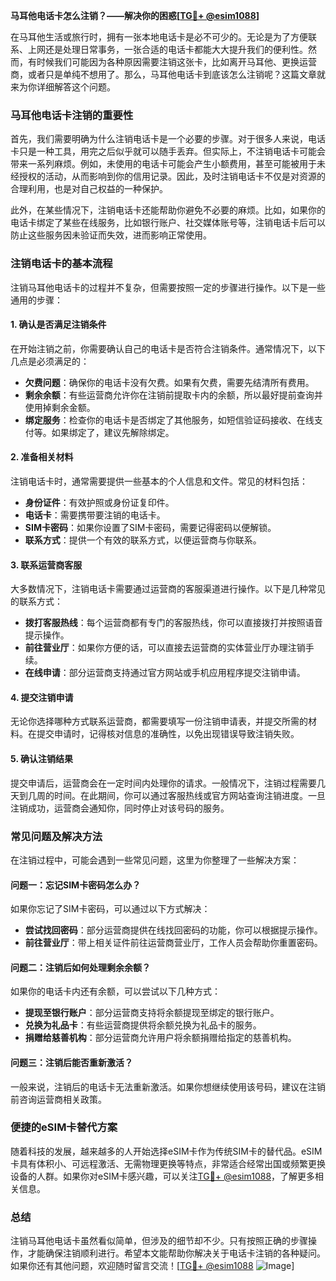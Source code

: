 **马耳他电话卡怎么注销？——解决你的困惑[[TG💪+ @esim1088](https://t.me/s/esim1088)]**

在马耳他生活或旅行时，拥有一张本地电话卡是必不可少的。无论是为了方便联系、上网还是处理日常事务，一张合适的电话卡都能大大提升我们的便利性。然而，有时候我们可能因为各种原因需要注销这张卡，比如离开马耳他、更换运营商，或者只是单纯不想用了。那么，马耳他电话卡到底该怎么注销呢？这篇文章就来为你详细解答这个问题。

### 马耳他电话卡注销的重要性

首先，我们需要明确为什么注销电话卡是一个必要的步骤。对于很多人来说，电话卡只是一种工具，用完之后似乎就可以随手丢弃。但实际上，不注销电话卡可能会带来一系列麻烦。例如，未使用的电话卡可能会产生小额费用，甚至可能被用于未经授权的活动，从而影响到你的信用记录。因此，及时注销电话卡不仅是对资源的合理利用，也是对自己权益的一种保护。

此外，在某些情况下，注销电话卡还能帮助你避免不必要的麻烦。比如，如果你的电话卡绑定了某些在线服务，比如银行账户、社交媒体账号等，注销电话卡后可以防止这些服务因未验证而失效，进而影响正常使用。

### 注销电话卡的基本流程

注销马耳他电话卡的过程并不复杂，但需要按照一定的步骤进行操作。以下是一些通用的步骤：

#### 1. 确认是否满足注销条件
在开始注销之前，你需要确认自己的电话卡是否符合注销条件。通常情况下，以下几点是必须满足的：
- **欠费问题**：确保你的电话卡没有欠费。如果有欠费，需要先结清所有费用。
- **剩余余额**：有些运营商允许你在注销前提取卡内的余额，所以最好提前查询并使用掉剩余金额。
- **绑定服务**：检查你的电话卡是否绑定了其他服务，如短信验证码接收、在线支付等。如果绑定了，建议先解除绑定。

#### 2. 准备相关材料
注销电话卡时，通常需要提供一些基本的个人信息和文件。常见的材料包括：
- **身份证件**：有效护照或身份证复印件。
- **电话卡**：需要携带要注销的电话卡。
- **SIM卡密码**：如果你设置了SIM卡密码，需要记得密码以便解锁。
- **联系方式**：提供一个有效的联系方式，以便运营商与你联系。

#### 3. 联系运营商客服
大多数情况下，注销电话卡需要通过运营商的客服渠道进行操作。以下是几种常见的联系方式：
- **拨打客服热线**：每个运营商都有专门的客服热线，你可以直接拨打并按照语音提示操作。
- **前往营业厅**：如果你方便的话，可以直接去运营商的实体营业厅办理注销手续。
- **在线申请**：部分运营商支持通过官方网站或手机应用程序提交注销申请。

#### 4. 提交注销申请
无论你选择哪种方式联系运营商，都需要填写一份注销申请表，并提交所需的材料。在提交申请时，记得核对信息的准确性，以免出现错误导致注销失败。

#### 5. 确认注销结果
提交申请后，运营商会在一定时间内处理你的请求。一般情况下，注销过程需要几天到几周的时间。在此期间，你可以通过客服热线或官方网站查询注销进度。一旦注销成功，运营商会通知你，同时停止对该号码的服务。

### 常见问题及解决方法

在注销过程中，可能会遇到一些常见问题，这里为你整理了一些解决方案：

#### 问题一：忘记SIM卡密码怎么办？
如果你忘记了SIM卡密码，可以通过以下方式解决：
- **尝试找回密码**：部分运营商提供在线找回密码的功能，你可以根据提示操作。
- **前往营业厅**：带上相关证件前往运营商营业厅，工作人员会帮助你重置密码。

#### 问题二：注销后如何处理剩余余额？
如果你的电话卡内还有余额，可以尝试以下几种方式：
- **提现至银行账户**：部分运营商支持将余额提现至绑定的银行账户。
- **兑换为礼品卡**：有些运营商提供将余额兑换为礼品卡的服务。
- **捐赠给慈善机构**：部分运营商允许用户将余额捐赠给指定的慈善机构。

#### 问题三：注销后能否重新激活？
一般来说，注销后的电话卡无法重新激活。如果你想继续使用该号码，建议在注销前咨询运营商相关政策。

### 便捷的eSIM卡替代方案

随着科技的发展，越来越多的人开始选择eSIM卡作为传统SIM卡的替代品。eSIM卡具有体积小、可远程激活、无需物理更换等特点，非常适合经常出国或频繁更换设备的人群。如果你对eSIM卡感兴趣，可以关注[TG💪+ @esim1088](https://t.me/s/esim1088)，了解更多相关信息。

### 总结

注销马耳他电话卡虽然看似简单，但涉及的细节却不少。只有按照正确的步骤操作，才能确保注销顺利进行。希望本文能帮助你解决关于电话卡注销的各种疑问。如果你还有其他问题，欢迎随时留言交流！[[TG💪+ @esim1088](https://t.me/s/esim1088) ![Image](https://i.postimg.cc/4NQfJmqS/Snipaste-2025-05-13-00-14-12.png)]